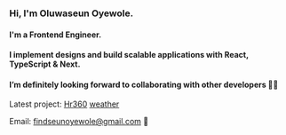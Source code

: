 ### Hi, I'm Oluwaseun Oyewole.
#### I'm a Frontend Engineer.
#### I implement designs and build scalable applications with React, TypeScript & Next.
#### I’m definitely looking forward to collaborating with other developers 🤝🤝

Latest project: 
[Hr360](https://hr-360-dashboard.vercel.app/) 
[weather](https://weatherr-map.vercel.app//) 

Email: findseunoyewole@gmail.com 📧
